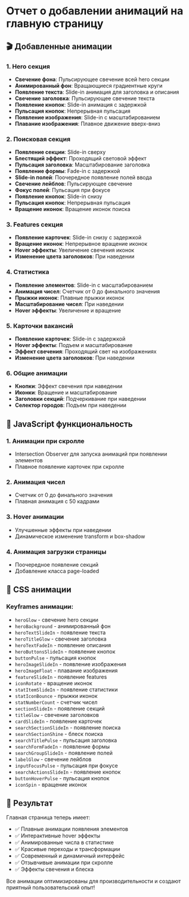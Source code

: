# Отчет о добавлении анимаций на главную страницу

## 🎬 Добавленные анимации

### 1. Hero секция
- **Свечение фона**: Пульсирующее свечение всей hero секции
- **Анимированный фон**: Вращающиеся градиентные круги
- **Появление текста**: Slide-in анимация для заголовка и описания
- **Свечение заголовка**: Пульсирующее свечение текста
- **Появление кнопок**: Slide-in анимация с задержкой
- **Пульсация кнопок**: Непрерывная пульсация
- **Появление изображения**: Slide-in с масштабированием
- **Плавание изображения**: Плавное движение вверх-вниз

### 2. Поисковая секция
- **Появление секции**: Slide-in сверху
- **Блестящий эффект**: Проходящий световой эффект
- **Пульсация заголовка**: Масштабирование заголовка
- **Появление формы**: Fade-in с задержкой
- **Slide-in полей**: Поочередное появление полей ввода
- **Свечение лейблов**: Пульсирующее свечение
- **Фокус полей**: Пульсация при фокусе
- **Появление кнопок**: Slide-in снизу
- **Пульсация кнопок**: Непрерывная пульсация
- **Вращение иконок**: Вращение иконок поиска

### 3. Features секция
- **Появление карточек**: Slide-in снизу с задержкой
- **Вращение иконок**: Непрерывное вращение иконок
- **Hover эффекты**: Увеличение свечения иконок
- **Изменение цвета заголовков**: При наведении

### 4. Статистика
- **Появление элементов**: Slide-in с масштабированием
- **Анимация чисел**: Счетчик от 0 до финального значения
- **Прыжки иконок**: Плавные прыжки иконок
- **Масштабирование чисел**: При наведении
- **Hover эффекты**: Увеличение и вращение

### 5. Карточки вакансий
- **Появление карточек**: Slide-in с задержкой
- **Hover эффекты**: Подъем и масштабирование
- **Эффект свечения**: Проходящий свет на изображениях
- **Изменение цвета заголовков**: При наведении

### 6. Общие анимации
- **Кнопки**: Эффект свечения при наведении
- **Иконки**: Вращение и масштабирование
- **Заголовки секций**: Подчеркивание при наведении
- **Селектор городов**: Подъем при наведении

## 🎯 JavaScript функциональность

### 1. Анимации при скролле
- Intersection Observer для запуска анимаций при появлении элементов
- Плавное появление карточек при скролле

### 2. Анимация чисел
- Счетчик от 0 до финального значения
- Плавная анимация с 50 кадрами

### 3. Hover анимации
- Улучшенные эффекты при наведении
- Динамическое изменение transform и box-shadow

### 4. Анимация загрузки страницы
- Поочередное появление секций
- Добавление класса page-loaded

## 🎨 CSS анимации

### Keyframes анимации:
- `heroGlow` - свечение hero секции
- `heroBackground` - анимированный фон
- `heroTextSlideIn` - появление текста
- `heroTitleGlow` - свечение заголовка
- `heroTextFadeIn` - появление описания
- `heroButtonsSlideIn` - появление кнопок
- `buttonPulse` - пульсация кнопок
- `heroImageSlideIn` - появление изображения
- `heroImageFloat` - плавание изображения
- `featureSlideIn` - появление features
- `iconRotate` - вращение иконок
- `statItemSlideIn` - появление статистики
- `statIconBounce` - прыжки иконок
- `statNumberCount` - счетчик чисел
- `sectionSlideIn` - появление секций
- `titleGlow` - свечение заголовков
- `cardSlideIn` - появление карточек
- `searchSectionSlideIn` - появление поиска
- `searchSectionShine` - блеск поиска
- `searchTitlePulse` - пульсация заголовка
- `searchFormFadeIn` - появление формы
- `searchGroupSlideIn` - появление полей
- `labelGlow` - свечение лейблов
- `inputFocusPulse` - пульсация при фокусе
- `searchActionsSlideIn` - появление кнопок
- `buttonHoverPulse` - пульсация кнопок
- `iconSpin` - вращение иконок

## 🚀 Результат

Главная страница теперь имеет:
- ✅ Плавные анимации появления элементов
- ✅ Интерактивные hover эффекты
- ✅ Анимированные числа в статистике
- ✅ Красивые переходы и трансформации
- ✅ Современный и динамичный интерфейс
- ✅ Отзывчивые анимации при скролле
- ✅ Эффекты свечения и блеска

Все анимации оптимизированы для производительности и создают приятный пользовательский опыт! 